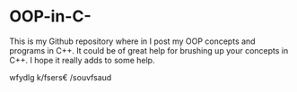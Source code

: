 # OOP-in-C-
This is my Github repository where in I post my OOP concepts and programs in C++.
It could be of great help for brushing up your concepts in C++.
I hope it really adds to some help.

wfydlg k/fsers€ /souvfsaud
